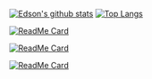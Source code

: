 [![Edson's github stats](https://github-readme-stats.vercel.app/api?username=edsonluiz&theme=algolia&show_icons=true)](https://github.com/edsonluiz/github-readme-stats)
[![Top Langs](https://github-readme-stats.vercel.app/api/top-langs/?username=edsonluiz&hide=tsql&theme=algolia&show_icons=true)](https://github.com/anuraghazra/github-readme-stats)


[![ReadMe Card](https://github-readme-stats.vercel.app/api/pin/?username=edsonluiz&repo=tdd-cleancode-node&theme=algolia&show_icons=true)](https://github.com/EdsonLuiz/tdd-cleancode-node)

[![ReadMe Card](https://github-readme-stats.vercel.app/api/pin/?username=edsonluiz&repo=tdd-cleancode-react&theme=algolia&show_icons=true)](https://github.com/EdsonLuiz/tdd-cleancode-react)

[![ReadMe Card](https://github-readme-stats.vercel.app/api/pin/?username=edsonluiz&repo=pomoadoro&theme=algolia&show_icons=true)](https://github.com/EdsonLuiz/pomoadoro)
